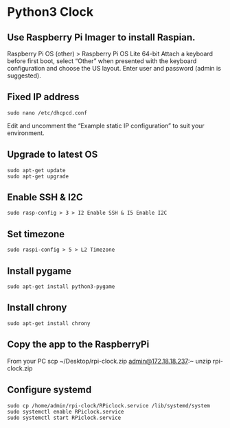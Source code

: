 Python3 Clock
==============

## Use Raspberry Pi Imager to install Raspian.
Raspberry Pi OS (other) > Raspberry Pi OS Lite 64-bit
Attach a keyboard before first boot, select “Other” when presented with the keyboard configuration and choose the US layout. Enter user and password (admin is suggested).

## Fixed IP address
    sudo nano /etc/dhcpcd.conf
Edit and uncomment the “Example static IP configuration” to suit your environment.

## Upgrade to latest OS
    sudo apt-get update
    sudo apt-get upgrade

## Enable SSH & I2C
    sudo rasp-config > 3 > I2 Enable SSH & I5 Enable I2C

## Set timezone
    sudo raspi-config > 5 > L2 Timezone

## Install pygame
    sudo apt-get install python3-pygame

## Install chrony
    sudo apt-get install chrony

## Copy the app to the RaspberryPi
From your PC
    scp ~/Desktop/rpi-clock.zip admin@172.18.18.237:~ 
    unzip rpi-clock.zip

## Configure systemd
    sudo cp /home/admin/rpi-clock/RPiclock.service /lib/systemd/system
    sudo systemctl enable RPiclock.service
    sudo systemctl start RPiclock.service
    
